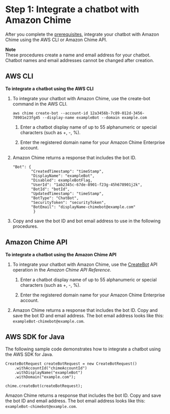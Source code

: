 # Step 1: Integrate a chatbot with Amazon Chime<a name="integrate-bots"></a>

After you complete the [prerequisites](use-bots.md#bots-prereqs), integrate your chatbot with Amazon Chime using the AWS CLI or Amazon Chime API\.

**Note**  
These procedures create a name and email address for your chatbot\. Chatbot names and email addresses cannot be changed after creation\.

## AWS CLI<a name="integ-cli"></a>

**To integrate a chatbot using the AWS CLI**

1. To integrate your chatbot with Amazon Chime, use the create\-bot command in the AWS CLI\.

   ```
   aws chime create-bot --account-id 12a3456b-7c89-012d-3456-78901e23fg45 --display-name exampleBot --domain example.com
   ```

   1. Enter a chatbot display name of up to 55 alphanumeric or special characters \(such as \+, \-, %\)\.

   1. Enter the registered domain name for your Amazon Chime Enterprise account\.

1. Amazon Chime returns a response that includes the bot ID\.

   ```
   "Bot": {
           "CreatedTimestamp": "timeStamp",
           "DisplayName": "exampleBot",
           "Disabled": exampleBotFlag,
           "UserId": "1ab2345c-67de-8901-f23g-45h678901j2k",
           "BotId": "botId",
           "UpdatedTimestamp": "timeStamp",
           "BotType": "ChatBot",
           "SecurityToken": "securityToken",
           "BotEmail": "displayName-chimebot@example.com"
            }
   ```

1. Copy and save the bot ID and bot email address to use in the following procedures\.

## Amazon Chime API<a name="integ-api"></a>

**To integrate a chatbot using the Amazon Chime API**

1. To integrate your chatbot with Amazon Chime, use the [CreateBot](https://docs.aws.amazon.com/chime/latest/APIReference/API_CreateBot.html) API operation in the *Amazon Chime API Reference*\.

   1. Enter a chatbot display name of up to 55 alphanumeric or special characters \(such as \+, \-, %\)\.

   1. Enter the registered domain name for your Amazon Chime Enterprise account\.

1. Amazon Chime returns a response that includes the bot ID\. Copy and save the bot ID and email address\. The bot email address looks like this: `exampleBot-chimebot@example.com`\. 

## AWS SDK for Java<a name="integ-sdk"></a>

The following sample code demonstrates how to integrate a chatbot using the AWS SDK for Java\.

```
CreateBotRequest createBotRequest = new CreateBotRequest()
    .withAccountId("chimeAccountId")
    .withDisplayName("exampleBot")
    .withDomain("example.com");

chime.createBot(createBotRequest);
```

Amazon Chime returns a response that includes the bot ID\. Copy and save the bot ID and email address\. The bot email address looks like this: `exampleBot-chimebot@example.com`\.